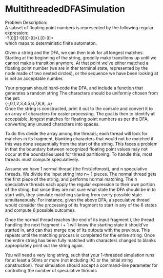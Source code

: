 # MultithreadedDFASimulation
Problem Description:\
A subset of floating point numbers is represented by the following regular expression:\
-?(0|[1-9][0-9]*)\.[0-9]+\
which maps to deterministic finite automaton.

Given a string and the DFA, we can then look for all longest matches. Starting at the beginning of
the string, greedily make transitions up until we cannot make a transition anymore. At that point we’ve
either matched a floating point number (we are in ther terminal state, represented by the node made of
two nested circles), or the sequence we have been looking at is not an acceptable number.

Your program should hard-code the DFA, and include a function that generates a random string
The characters should be uniformly chosen from the set:\
{-,0,1,2,3,4,5,6,7,8,9,.,x}\
Once the string is constructed, print it out to the console and convert it to an array of characters for easier
processing. The goal is then to identify all acceptable, longest matches for floating point numbers as per
the DFA, converting any unused characters into spaces.

To do this divide the array among the threads; each thread will look for matches in its fragment, blanking
characters that would not be matched if this was done sequentially from the start of the string. This faces
a problem in that the boundary between recognized floating point values may not occur at the boundaries
used for thread partitioning. To handle this, most threads must compute speculatively.

Assume we have 1 normal thread (the first/leftmost), and n speculative threads. We divide the input string
into n+ 1 pieces. The normal thread gets the first piece of the string, and performs normal matching. The
n speculative threads each apply the regular expression to their own portion of the string, but since they
are not sure what state the DFA should be in to start with, they simulate matching starting from every
possible state simultaneously. For instance, given the above DFA, a speculative thread would consider
the processing of its fragment to start in any of the 6 states and compute 6 possible outcomes.

Once the normal thread reaches the end of its input fragment i, the thread handling the next fragment
i + 1 will know the starting state it should’ve started in, and can thus merge one of its outputs with the
previous. This repeats until the matching process is completed for the entire string. Once the entire string
has been fully matched with characters changed to blanks appropriately print out the string again.

You will need a very long string, such that your 1-threaded simulation runs for at least a 50ms or more
(not including I/O or the initial string construction). Your simulation should accept a command-line
parameter for controlling the number of speculative threads
